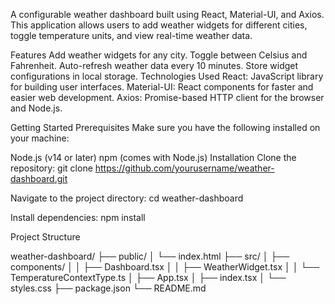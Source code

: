 A configurable weather dashboard built using React, Material-UI, and Axios. This application allows users to add weather widgets for different cities, toggle temperature units, and view real-time weather data.

Features
Add weather widgets for any city.
Toggle between Celsius and Fahrenheit.
Auto-refresh weather data every 10 minutes.
Store widget configurations in local storage.
Technologies Used
React: JavaScript library for building user interfaces.
Material-UI: React components for faster and easier web development.
Axios: Promise-based HTTP client for the browser and Node.js.

Getting Started
Prerequisites
Make sure you have the following installed on your machine:

Node.js (v14 or later)
npm (comes with Node.js)
Installation
Clone the repository: git clone https://github.com/yourusername/weather-dashboard.git

Navigate to the project directory: 
cd weather-dashboard

Install dependencies: 
npm install

Project Structure

weather-dashboard/
├── public/
│   └── index.html
├── src/
│   ├── components/
│   │   ├── Dashboard.tsx
│   │   ├── WeatherWidget.tsx
│   │   └── TemperatureContextType.ts
│   ├── App.tsx
│   ├── index.tsx
│   └── styles.css
├── package.json
└── README.md
